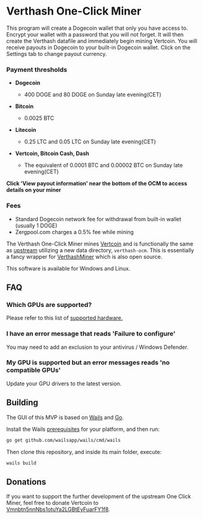# Verthash One-Click Miner

This program will create a Dogecoin wallet that only you have access to.  Encrypt your wallet with a password that you will not forget. It will then create the Verthash datafile and immediately begin mining Vertcoin. You will receive payouts in Dogecoin to your built-in Dogecoin wallet. Click on the Settings tab to change payout currency.

### Payment thresholds

  - **Dogecoin**
    - 400 DOGE and 80 DOGE on Sunday late evening(CET)

  - **Bitcoin**
    - 0.0025 BTC

  - **Litecoin**
    - 0.25 LTC and 0.05 LTC on Sunday late evening(CET)

  - **Vertcoin, Bitcoin Cash, Dash**
    - The equivalent of 0.0001 BTC and 0.00002 BTC on Sunday late evening(CET)

**Click 'View payout information' near the bottom of the OCM to access details on your miner**

### Fees

  - Standard Dogecoin network fee for withdrawal from built-in wallet (usually 1 DOGE)
  - Zergpool.com charges a 0.5% fee while mining

The Verthash One-Click Miner mines [Vertcoin](https://vertcoin.org) and is functionally the same as [upstream](https://github.com/vertcoin-project/one-click-miner-vnext) utilizing a new data directory, `verthash-ocm`.  This is essentially a fancy wrapper for [VerthashMiner](https://github.com/CryptoGraphics/VerthashMiner) which is also open source.

This software is available for Windows and Linux.

## FAQ

### Which GPUs are supported?

Please refer to this list of [supported hardware.](https://github.com/CryptoGraphics/VerthashMiner#supported-hardware)

### I have an error message that reads 'Failure to configure'

You may need to add an exclusion to your antivirus / Windows Defender.

### My GPU is supported but an error messages reads 'no compatible GPUs'

Update your GPU drivers to the latest version.


## Building

The GUI of this MVP is based on [Wails](https://wails.app) and [Go](https://golang.org/).

Install the Wails [prerequisites](https://wails.app/home.html#prerequisites) for your platform, and then run:

```bash
go get github.com/wailsapp/wails/cmd/wails
```

Then clone this repository, and inside its main folder, execute:

```bash
wails build
```

## Donations

If you want to support the further development of the upstream One Click Miner, feel free to donate Vertcoin to [Vmnbtn5nnNbs1otuYa2LGBtEyFuarFY1f8](https://insight.vertcoin.org/address/Vmnbtn5nnNbs1otuYa2LGBtEyFuarFY1f8).
